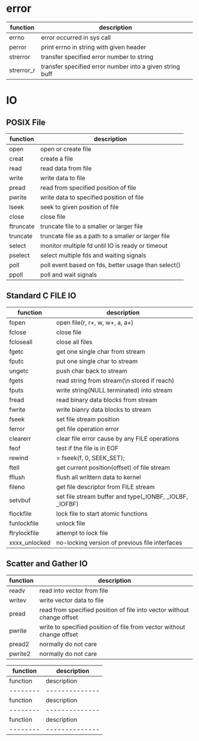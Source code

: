 # error
function   | description
--------   | --------------
errno      | error occurred in sys call
perror     | print errno in string with given header
strerror   | transfer specified error number to string
strerror_r | transfer specified error number into a given string buff

# IO
## POSIX File

function  | description
--------  | --------------
open      | open or create file
creat     | create a file
read      | read data from file
write     | write data to file
pread     | read from specified position of file
pwrite    | write data to specified position of file
lseek     | seek to given position of file
close     | close file
ftruncate | truncate file to a smaller or larger file
truncate  | truncate file as a path to a smaller or larger file
select    | monitor multiple fd until IO is ready or timeout
pselect   | select multiple fds and waiting signals
poll      | poll event based on fds, better usage than select()
ppoll     | poll and wait signals

## Standard C FILE IO
function      | description
--------      | --------------
fopen         | open file(r, r+, w, w+, a, a+)
fclose        | close file
fcloseall     | close all files
fgetc         | get one single char from stream
fputc         | put one single char to stream
ungetc        | push char back to stream
fgets         | read string from stream(\n stored if reach)
fputs         | write string(NULL terminated) into stream
fread         | read binary data blocks from stream
fwrite        | write bianry data blocks to stream
fseek         | set file stream position
ferror        | get file operation error
clearerr      | clear file error cause by any FILE operations
feof          | test if the file is in EOF
rewind        | = fseek(f, 0, SEEK_SET);
ftell         | get current position(offset) of file stream
fflush        | flush all writtern data to kernel
fileno        | get file descriptor from FILE stream
setvbuf       | set file stream buffer and type(_IONBF, _IOLBF, _IOFBF)
flockfile     | lock file to start atomic functions
funlockfile   | unlock file
ftrylockfile  | attempt to lock file
xxxx_unlocked | no-locking version of previous file interfaces


## Scatter and Gather IO
function | description
-------- | --------------
readv    | read into vector from file
writev   | write vector data to file
pread    | read from specified position of file into vector without change offset
pwrite   | write to specified position of file from vector without change offset
pread2   | normally do not care
pwrite2  | normally do not care

function   | description
--------   | --------------
function   | description
--------   | --------------
function   | description
--------   | --------------
function   | description
--------   | --------------
